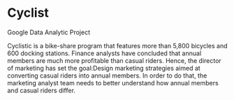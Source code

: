 # Cyclist
Google Data Analytic Project



Cyclistic is a bike-share program that features more than 5,800 bicycles and 600 docking stations. Finance analysts have concluded that annual
members are much more profitable than casual riders. Hence, the director of marketing has set the goal:Design marketing strategies aimed at
converting casual riders into annual members. In order to do that, the marketing analyst team needs to better understand how annual members
and casual riders differ.
